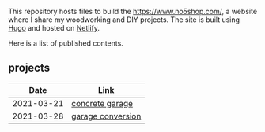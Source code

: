 This repository hosts files to build the https://www.no5shop.com/, a website where I share my woodworking and DIY projects. The site is built using [Hugo](https://gohugo.io/) and hosted on [Netlify](https://www.netlify.com/).

Here is a list of published contents.

## projects

|     Date      |      Link     |
| ------------- | ------------- |
|2021-03-21|[concrete garage](https://www.no5shop.com/projects/concrete-garage/)|
|2021-03-28|[garage conversion](https://www.no5shop.com/projects/garage-conversion/)|
